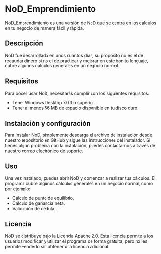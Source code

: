 # NoD_Emprendimiento
NoD_Emprendimiento es una versión de NoD que se centra en los calculos en tu negocio de manera fácil y rápida.

## Descripción

NoD fue desarrollado en unos cuantos días, su proposito no es el de recaudar dinero si no el de practicar y mejorar en este bonito lenguaje, cubre algunos calculos generales en un negocio normal.
## Requisitos
Para poder usar NoD, necesitarás cumplir con los siguientes requisitos:

- Tener Windows Desktop 7.0.3 o superior.
- Tener al menos 56 MB de espacio disponible en tu disco duro.

## Instalación y configuración
Para instalar NoD, simplemente descarga el archivo de instalación desde nuestro repositorio en GitHub y sigue las instrucciones del instalador. Si tienes algún problema con la instalación, puedes contactarnos a través de nuestro correo electrónico de soporte.

## Uso
Una vez instalado, puedes abrir NoD y comenzar a realizar tus cálculos. El programa cubre algunos cálculos generales en un negocio normal, como por ejemplo:
- Cálculo de punto de equilibrio.
- Cálculo de ganancia neta.
- Validación de cédula.

## Licencia
NoD se distribuye bajo la Licencia Apache 2.0. Esta licencia permite a los usuarios modificar y utilizar el programa de forma gratuita, pero no les permite venderlo sin obtener una licencia adicional. 

